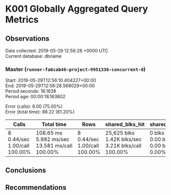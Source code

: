 # K001 Globally Aggregated Query Metrics

## Observations ##
Data collected: 2019-05-29 12:56:28 +0000 UTC  
Current database: dbname  



### Master (`runner-fa6cab46-project-9951336-concurrent-0`) ###
Start: 2019-05-29T12:56:10.404227+00:00  
End: 2019-05-29T12:56:28.568029+00:00  
Period seconds: 18.1638  
Period age: 00:00:18.163802  

Error (calls): 6.00 (75.00%)  
Error (total time): 88.22 (81.20%)

| Calls | Total&nbsp;time | Rows | shared_blks_hit | shared_blks_read | shared_blks_dirtied | shared_blks_written | blk_read_time | blk_write_time | kcache_reads | kcache_writes | kcache_user_time_ms | kcache_system_time |
|-------|------------|------|-----------------|------------------|---------------------|---------------------|---------------|----------------|--------------|---------------|---------------------|--------------------|
|8<br/>0.44/sec<br/>1.00/call<br/>100.00% |108.65&nbsp;ms<br/>5.982&nbsp;ms/sec<br/>13.581&nbsp;ms/call<br/>100.00% |8<br/>0.44/sec<br/>1.00/call<br/>100.00% |25,625&nbsp;blks<br/>1.42K&nbsp;blks/sec<br/>3.21K&nbsp;blks/call<br/>100.00% |0&nbsp;blks<br/>0.00&nbsp;blks/sec<br/>0.00&nbsp;blks/call<br/>0.00% |0&nbsp;blks<br/>0.00&nbsp;blks/sec<br/>0.00&nbsp;blks/call<br/>0.00% |0&nbsp;blks<br/>0.00&nbsp;blks/sec<br/>0.00&nbsp;blks/call<br/>0.00% |0.00&nbsp;ms<br/>0.000&nbsp;ms/sec<br/>0.000&nbsp;ms/call<br/>0.00% |0.00&nbsp;ms<br/>0.000&nbsp;ms/sec<br/>0.000&nbsp;ms/call<br/>0.00% |0.00&nbsp;bytes<br/>0.00&nbsp;bytes/sec<br/>0.00&nbsp;bytes/call<br/>0.00% |0.00&nbsp;bytes<br/>0.00&nbsp;bytes/sec<br/>0.00&nbsp;bytes/call<br/>0.00% |0.00&nbsp;ms<br/>0.000&nbsp;ms/sec<br/>0.000&nbsp;ms/call<br/>0.00% |0.00&nbsp;ms<br/>0.000&nbsp;ms/sec<br/>0.000&nbsp;ms/call<br/>0.00%|





## Conclusions ##


## Recommendations ##


